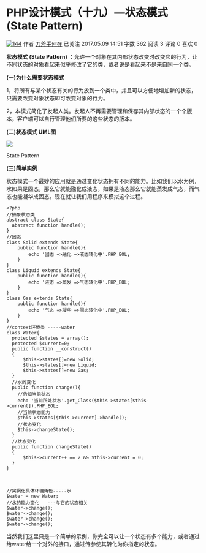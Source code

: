 # PHP设计模式（十九）—状态模式 (State Pattern)

[![144](//upload.jianshu.io/users/upload_avatars/5261067/703f2a63-5c14-4070-a6f7-716b8c97ff88.png?imageMogr2/auto-orient/strip|imageView2/1/w/144/h/144)](/u/29417b7766fe) 作者  [刀斧手何在][0] 已关注 2017.05.09 14:51  字数 362  阅读 3 评论 0 喜欢 0

**状态模式 (State Pattern)** ：允许一个对象在其内部状态改变时改变它的行为，让不同状态的对象看起来似乎修改了它的类，或者说是看起来不是来自同一个类。

**(一)为什么需要状态模式**

1，将所有与某个状态有关的行为放到一个类中，并且可以方便地增加新的状态，只需要改变对象状态即可改变对象的行为。

2，本模式简化了发起人类。发起人不再需要管理和保存其内部状态的一个个版本，客户端可以自行管理他们所要的这些状态的版本。

**(二)状态模式 UML图**

![][1]



State Pattern

**(三)简单实例**

状态模式一个最妙的应用就是通过变化状态拥有不同的能力。比如我们以水为例，水如果是固态，那么它就能融化成液态，如果是液态那么它就能蒸发成气态，而气态也能凝华成固态。现在就让我们用程序来模拟这个过程。

    <?php
    //抽象状态类
    abstract class State{
      abstract function handle();
    }
    //固态
    class Solid extends State{
        public function handle(){
            echo '固态 =>融化 =>液态转化中'.PHP_EOL;
        }
    }
    class Liquid extends State{
        public function handle(){
            echo '液态 =>蒸发 =>气态转化中'.PHP_EOL;
        }
    }
    class Gas extends State{
        public function handle(){
            echo '气态 =>凝华 =>固态转化中'.PHP_EOL;
        }
    }
    //context环境类 -----water
    class Water{
      protected $states = array();
      protected $current=0;
      public function __construct()
      {
          $this->states[]=new Solid;
          $this->states[]=new Liquid;
          $this->states[]=new Gas;
      }
      //水的变化
      public function change(){
        //告知当前状态
        echo '当前所处状态'.get_Class($this->states[$this->current]).PHP_EOL;
        //当前状态能力
        $this->states[$this->current]->handle();
        //状态变化
        $this->changeState();
      }
      //状态变化
      public function changeState()
      {
          $this->current++ == 2 && $this->current = 0;
      }
    }
    
    
    
    //实例化具体环境角色-----水
    $water = new Water;
    //水的能力变化   ---与它的状态相关
    $water->change();
    $water->change();
    $water->change();
    $water->change();

当然我们这里只是一个简单的示例，你完全可以让一个状态有多个能力，或者通过给water给一个对外的接口，通过传参使其转化为你指定的状态。

[0]: http://www.jianshu.com/u/29417b7766fe
[1]: http://upload-images.jianshu.io/upload_images/5261067-407873c0f8d0a341.png